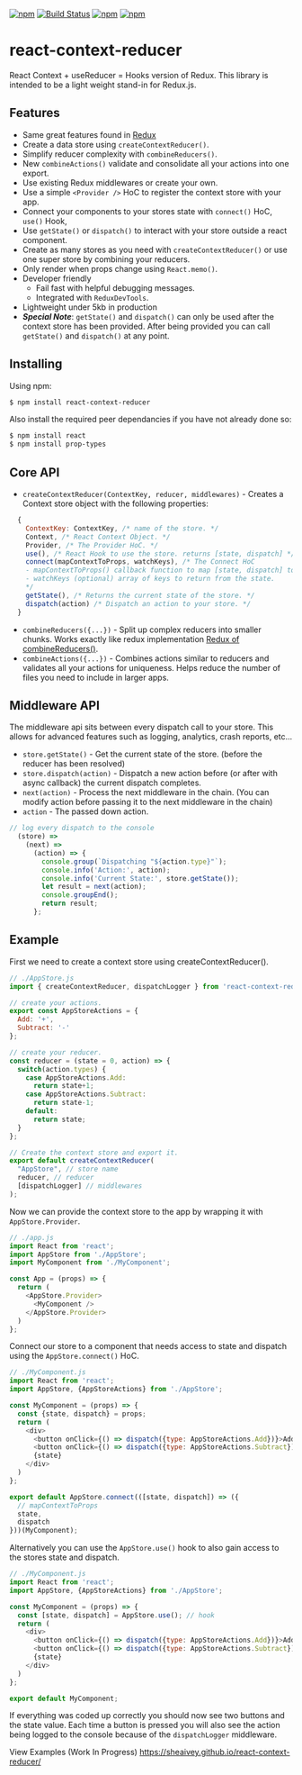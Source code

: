 
[![npm](https://img.shields.io/npm/v/react-context-reducer.svg)](https://www.npmjs.com/package/react-context-reducer) [![Build Status](https://travis-ci.org/sheaivey/react-context-reducer.svg?branch=master)](https://travis-ci.org/sheaivey/react-context-reducer) [![npm](https://img.shields.io/npm/l/react-context-reducer.svg)](https://github.com/sheaivey/react-context-reducer/blob/master/LICENSE) [![npm](https://img.shields.io/npm/dt/react-context-reducer.svg)](https://www.npmjs.com/package/react-context-reducer)
# react-context-reducer
React Context + useReducer = Hooks version of Redux. This library is intended to be a light weight stand-in for Redux.js.

## Features
- Same great features found in [Redux](https://github.com/reduxjs/redux)
- Create a data store using `createContextReducer()`.
- Simplify reducer complexity with `combineReducers()`.
- New `combineActions()` validate and consolidate all your actions into one export.
- Use existing Redux middlewares or create your own.
- Use a simple `<Provider />` HoC to register the context store with your app.
- Connect your components to your stores state with `connect()` HoC, `use()` Hook,
- Use `getState()` or `dispatch()` to interact with your store outside a react component.
- Create as many stores as you need with `createContextReducer()` or use one super store by combining your reducers.
- Only render when props change using `React.memo()`.
- Developer friendly
  - Fail fast with helpful debugging messages.
  - Integrated with `ReduxDevTools`.
- Lightweight under 5kb in production
- ***Special Note***: `getState()` and `dispatch()` can only be used after the context store has been provided. After being provided you can call `getState()` and `dispatch()` at any point.

## Installing

Using npm:

```bash
$ npm install react-context-reducer
```

Also install the required peer dependancies if you have not already done so:

```bash
$ npm install react
$ npm install prop-types
```

## Core API
- `createContextReducer(ContextKey, reducer, middlewares)` - Creates a Context store object with the following properties:
```js
  {
    ContextKey: ContextKey, /* name of the store. */
    Context, /* React Context Object. */
    Provider, /* The Provider HoC. */
    use(), /* React Hook to use the store. returns [state, dispatch] */
    connect(mapContextToProps, watchKeys), /* The Connect HoC
    - mapContextToProps() callback function to map [state, dispatch] to props.
    - watchKeys (optional) array of keys to return from the state.
    */
    getState(), /* Returns the current state of the store. */
    dispatch(action) /* Dispatch an action to your store. */
  }
```
- `combineReducers({...})` - Split up complex reducers into smaller chunks. Works exactly like redux implementation [Redux of combineReducers()](https://redux.js.org/recipes/structuring-reducers/using-combinereducers).
- `combineActions({...})` - Combines actions similar to reducers and validates all your actions for uniqueness. Helps reduce the number of files you need to include in larger apps.


## Middleware API
The middleware api sits between every dispatch call to your store. This allows for advanced features such as logging, analytics, crash reports, etc...
- `store.getState()` - Get the current state of the store. (before the reducer has been resolved)
- `store.dispatch(action)` - Dispatch a new action before (or after with async callback) the current dispatch completes.
- `next(action)` - Process the next middleware in the chain. (You can modify action before passing it to the next middleware in the chain)
- `action` - The passed down action.
```js
// log every dispatch to the console
  (store) =>
    (next) =>
      (action) => {
        console.group(`Dispatching "${action.type}"`);
        console.info('Action:', action);
        console.info('Current State:', store.getState());
        let result = next(action);
        console.groupEnd();
        return result;
      };
```

## Example
First we need to create a context store using createContextReducer().

```js
// ./AppStore.js
import { createContextReducer, dispatchLogger } from 'react-context-reducer';

// create your actions.
export const AppStoreActions = {
  Add: '+',
  Subtract: '-'
};

// create your reducer.
const reducer = (state = 0, action) => {
  switch(action.types) {
    case AppStoreActions.Add:
      return state+1;
    case AppStoreActions.Subtract:
      return state-1;
    default:
      return state;
  }
};

// Create the context store and export it.
export default createContextReducer(
  "AppStore", // store name
  reducer, // reducer
  [dispatchLogger] // middlewares
);
```

Now we can provide the context store to the app by wrapping it with `AppStore.Provider`.
```js
// ./app.js
import React from 'react';
import AppStore from './AppStore';
import MyComponent from './MyComponent';

const App = (props) => {
  return (
    <AppStore.Provider>
      <MyComponent />
    </AppStore.Provider>
  )
};
```

Connect our store to a component that needs access to state and dispatch using the `AppStore.connect()` HoC.
```js
// ./MyComponent.js
import React from 'react';
import AppStore, {AppStoreActions} from './AppStore';

const MyComponent = (props) => {
  const {state, dispatch} = props;
  return (
    <div>
      <button onClick={() => dispatch({type: AppStoreActions.Add})}>Add</button>
      <button onClick={() => dispatch({type: AppStoreActions.Subtract})}>Subtract</button>
      {state}
    </div>
  )
};

export default AppStore.connect(([state, dispatch]) => ({
  // mapContextToProps
  state,
  dispatch
}))(MyComponent);
```

Alternatively you can use the `AppStore.use()` hook to also gain access to the stores state and dispatch.
```js
// ./MyComponent.js
import React from 'react';
import AppStore, {AppStoreActions} from './AppStore';

const MyComponent = (props) => {
  const [state, dispatch] = AppStore.use(); // hook
  return (
    <div>
      <button onClick={() => dispatch({type: AppStoreActions.Add})}>Add</button>
      <button onClick={() => dispatch({type: AppStoreActions.Subtract})}>Subtract</button>
      {state}
    </div>
  )
};

export default MyComponent;
```

If everything was coded up correctly you should now see two buttons and the state value. Each time a button is pressed you will also see the action being logged to the console because of the `dispatchLogger` middleware.



View Examples (Work In Progress)
https://sheaivey.github.io/react-context-reducer/
